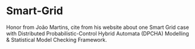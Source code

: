 # Smart-Grid
Honor from João Martins, cite from his website about one Smart Grid case with Distributed Probabilistic-Control Hybrid Automata (DPCHA) Modelling &amp; Statistical Model Checking Framework.
